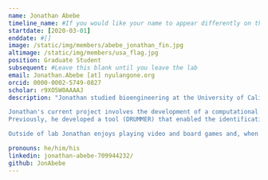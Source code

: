 ```yaml
---
name: Jonathan Abebe 
timeline_name: #If you would like your name to appear differently on the Lab timeline, fill out this line.
startdate: [2020-03-01]
enddate: #[]
image: /static/img/members/abebe_jonathan_fin.jpg
altimage: /static/img/members/usa_flag.jpg
position: Graduate Student
subsequent: #Leave this blank until you leave the lab
email: Jonathan.Abebe [at] nyulangone.org
orcid: 0000-0002-5749-0827
scholar: r9XO5W0AAAAJ
description: "Jonathan studied bioengineering at the University of California, Irvine with an emphasis in computer science. Before joining the Depledge Lab, Jonathan spent time in a genetic engineering lab where he developed and applied CRISPR-Cas9 based technologies to therapeutically correct disease models.  

Jonathan's current project involves the development of a computational tool (NAGATA) that will enable users to automate viral transcriptome annotations using nanopore Direct RNA Sequencing (DRS) datasets.
Previously, he developed a tool (DRUMMER) that enabled the identification of RNA modifications at nucleotide-level resolution and with transcript isoform level specificity.

Outside of lab Jonathan enjoys playing video and board games and, when the situation is right, amature astronomy. Additionally, he enjoys reading all things sports and comic books. "

pronouns: he/him/his
linkedin: jonathan-abebe-709944232/
github: JonAbebe
---
```

